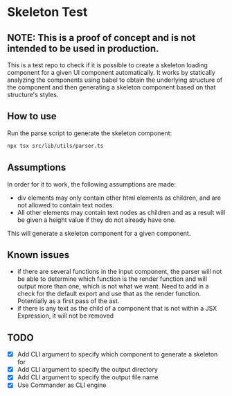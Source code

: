 # Skeleton Test

## NOTE: This is a proof of concept and is not intended to be used in production.

This is a test repo to check if it is possible to create a skeleton loading component for a given UI component automatically.
It works by statically analyzing the components using babel to obtain the underlying structure of the component and then generating a skeleton component based on that structure's styles.

## How to use

Run the parse script to generate the skeleton component:

```bash
npx tsx src/lib/utils/parser.ts
```

## Assumptions

In order for it to work, the following assumptions are made:

- div elements may only contain other html elements as children, and are not allowed to contain text nodes.
- All other elements may contain text nodes as children and as a result will be given a height value if they do not already have one.

This will generate a skeleton component for a given component.

## Known issues

- if there are several functions in the input component, the parser will not be able to determine which function is the render function and will output more than one, which is not what we want. Need to add in a check for the default export and use that as the render function. Potentially as a first pass of the ast.
- if there is any text as the child of a component that is not within a JSX Expression, it will not be removed

## TODO

- [x] Add CLI argument to specify which component to generate a skeleton for
- [x] Add CLI argument to specify the output directory
- [x] Add CLI argument to specify the output file name
- [x] Use Commander as CLI engine
